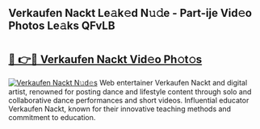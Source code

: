 ## Verkaufen Nackt Le𝚊k𝚎d N𝚞𝚍e - Part-ije Vid𝚎o Photos Le𝚊ks QFvLB

# <h2><a href="http://fb6n1f2.evod.top/?m=Verkaufen+Nackt">🔗 👉🔴 Verkaufen Nackt Vid𝚎o Ph𝚘t𝚘s</a></h2>

[![Verkaufen Nackt N𝚞d𝚎s](https://i.imgur.com/8V9OHl7.gif)](http://fb6n1f2.evod.top/?m=Verkaufen+Nackt)
Web entertainer Verkaufen Nackt and digital artist, renowned for posting dance and lifestyle content through solo and collaborative dance performances and short videos. Influential educator Verkaufen Nackt, known for their innovative teaching methods and commitment to education. 
